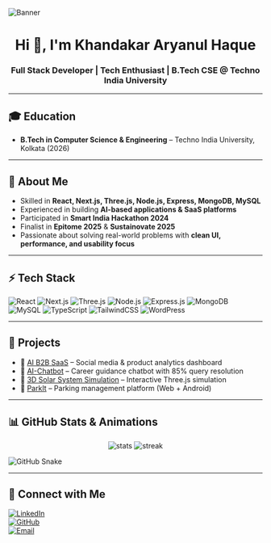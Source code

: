 ![Banner](https://i.imgur.com/XdV9Kfb.gif)

<h1 align="center">Hi 👋, I'm Khandakar Aryanul Haque</h1>
<h3 align="center">Full Stack Developer | Tech Enthusiast | B.Tech CSE @ Techno India University</h3>

---

## 🎓 Education
- **B.Tech in Computer Science & Engineering** – Techno India University, Kolkata (2026)

---

## 📝 About Me
- Skilled in **React, Next.js, Three.js, Node.js, Express, MongoDB, MySQL**
- Experienced in building **AI-based applications & SaaS platforms**
- Participated in **Smart India Hackathon 2024**
- Finalist in **Epitome 2025** & **Sustainovate 2025**
- Passionate about solving real-world problems with **clean UI, performance, and usability focus**

---

## ⚡ Tech Stack
![React](https://img.shields.io/badge/React-20232A?style=for-the-badge&logo=react&logoColor=61DAFB)
![Next.js](https://img.shields.io/badge/Next.js-000000?style=for-the-badge&logo=nextdotjs&logoColor=white)
![Three.js](https://img.shields.io/badge/Three.js-black?style=for-the-badge&logo=three.js&logoColor=white)
![Node.js](https://img.shields.io/badge/Node.js-43853D?style=for-the-badge&logo=node-dot-js&logoColor=white)
![Express.js](https://img.shields.io/badge/Express.js-404D59?style=for-the-badge)
![MongoDB](https://img.shields.io/badge/MongoDB-4EA94B?style=for-the-badge&logo=mongodb&logoColor=white)
![MySQL](https://img.shields.io/badge/MySQL-005C84?style=for-the-badge&logo=mysql&logoColor=white)
![TypeScript](https://img.shields.io/badge/TypeScript-007ACC?style=for-the-badge&logo=typescript&logoColor=white)
![TailwindCSS](https://img.shields.io/badge/Tailwind_CSS-38B2AC?style=for-the-badge&logo=tailwind-css&logoColor=white)
![WordPress](https://img.shields.io/badge/WordPress-21759B?style=for-the-badge&logo=wordpress&logoColor=white)

---

## 🚀 Projects
- 🔹 [AI B2B SaaS](https://ai-b2b-saas.onrender.com) – Social media & product analytics dashboard  
- 🔹 [AI-Chatbot](https://frontend-chatbot-u7pk.onrender.com/) – Career guidance chatbot with 85% query resolution  
- 🔹 [3D Solar System Simulation](https://aryanul.github.io/Solar-System-3JS/) – Interactive Three.js simulation  
- 🔹 [ParkIt](https://parkit-frontend.onrender.com/) – Parking management platform (Web + Android)

---

## 📊 GitHub Stats & Animations
<p align="center">
  <img src="https://github-readme-stats.vercel.app/api?username=aryanul&show_icons=true&theme=tokyonight" alt="stats" />
  <img src="https://github-readme-streak-stats.herokuapp.com/?user=aryanul&theme=tokyonight" alt="streak" />
</p>

![GitHub Snake](https://raw.githubusercontent.com/aryanul/aryanul/output/github-contribution-grid-snake-dark.svg)

---

## 🔗 Connect with Me
[![LinkedIn](https://img.shields.io/badge/LinkedIn-0A66C2?style=for-the-badge&logo=linkedin&logoColor=white)](https://www.linkedin.com/in/khandakar-aryanul-haque)  
[![GitHub](https://img.shields.io/badge/GitHub-181717?style=for-the-badge&logo=github&logoColor=white)](https://github.com/aryanul)  
[![Email](https://img.shields.io/badge/Email-D14836?style=for-the-badge&logo=gmail&logoColor=white)](mailto:aryanul2004@gmail.com)

